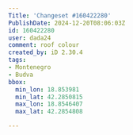 ```yaml
---
Title: 'Changeset #160422280'
PublishDate: 2024-12-20T08:06:03Z
id: 160422280
user: dada24
comment: roof colour
created_by: iD 2.30.4
tags:
- Montenegro
- Budva
bbox:
  min_lon: 18.853981
  min_lat: 42.2850815
  max_lon: 18.8546407
  max_lat: 42.2854808

---
```

